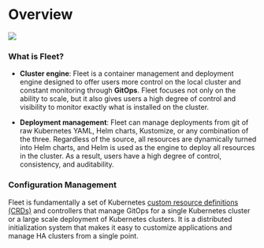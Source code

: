 # Overview

![](/img/fleet-architecture.svg)

### What is Fleet?

- **Cluster engine**: Fleet is a container management and deployment engine designed to offer users more control on the local cluster and constant monitoring through **GitOps**. Fleet focuses not only on the ability to scale, but it also gives users a high degree of control and visibility to monitor exactly what is installed on the cluster.

- **Deployment management**: Fleet can manage deployments from git of raw Kubernetes YAML, Helm charts, Kustomize, or any combination of the three. Regardless of the source, all resources are dynamically turned into Helm charts, and Helm is used as the engine to deploy all resources in the cluster. As a result, users have a high degree of control, consistency, and auditability.

### Configuration Management

Fleet is fundamentally a set of Kubernetes [custom resource definitions (CRDs)](https://fleet.rancher.io/concepts/) and controllers that manage GitOps for a single Kubernetes cluster or a large scale deployment of Kubernetes clusters. It is a distributed initialization system that makes it easy to customize applications and manage HA clusters from a single point.
